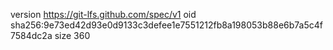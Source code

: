 version https://git-lfs.github.com/spec/v1
oid sha256:9e73ed42d93e0d9133c3defee1e7551212fb8a198053b88e6b7a5c4f7584dc2a
size 360
